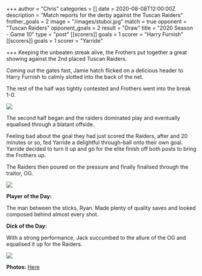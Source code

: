 +++
author = "Chris"
categories = []
date = 2020-08-08T12:00:00Z
description = "Match reports for the derby against the Tuscan Raiders"
frother_goals = 2
image = "/images/stuboi.jpg"
match = true
opponent = "Tuscan Raiders"
opponent_goals = 2
result = "Draw"
title = "2020 Season - Game 10"
type = "post"
[[scorers]]
goals = 1
scorer = "Harry Furnish"
[[scorers]]
goals = 1
scorer = "Yarride"

+++
Keeping the unbeaten streak alive, the Frothers put together a great showing against the 2nd placed Tuscan Raiders.

Coming out the gates fast, Jamie hatch flicked on a delicious header to Harry Furnish to calmly slotted into the back of the net.

The rest of the half was tightly contested and Frothers went into the break 1-0.

![](/images/117288205_3123338224559128_3169791820490379929_o.jpg)

The second half began and the raiders dominated play and eventually equalised through a blatant offside.

Feeling bad about the goal they had just scored the Raiders, after and 20 minutes or so, fed Yarride a delightful through-ball onto their own goal. Yarride decided to turn it up and go for the elite finish off both posts to bring the Frothers up.

The Raiders then poured on the pressure and finally finalised through the traitor, OG.

![](/images/117445067_3123338497892434_5265092886541691476_o.jpg)

**Player of the Day:**

The man between the sticks, Ryan. Made plenty of quality saves and looked composed behind almost every shot.

**Dick of the Day:**

With a strong performance, Jack succumbed to the allure of the OG and equalised it up for the Raiders.

![](/images/jackyboi.jpg)

**Photos:** [Here](https://www.facebook.com/NZSundayFootball/posts/3123349391224678)